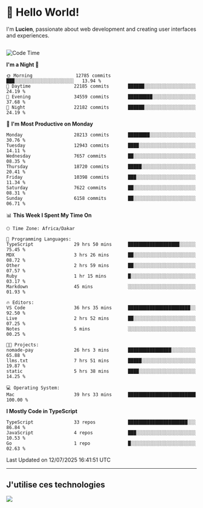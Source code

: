 # 👋 Hello World!

I'm **Lucien**, passionate about web development and creating user interfaces and experiences.

##

<!--START_SECTION:waka-->
![Code Time](http://img.shields.io/badge/Code%20Time-3%2C373%20hrs%2017%20mins-blue)

**I'm a Night 🦉** 

```text
🌞 Morning                12785 commits       ███░░░░░░░░░░░░░░░░░░░░░░   13.94 % 
🌆 Daytime                22185 commits       ██████░░░░░░░░░░░░░░░░░░░   24.19 % 
🌃 Evening                34559 commits       █████████░░░░░░░░░░░░░░░░   37.68 % 
🌙 Night                  22182 commits       ██████░░░░░░░░░░░░░░░░░░░   24.19 % 
```
📅 **I'm Most Productive on Monday** 

```text
Monday                   28213 commits       ████████░░░░░░░░░░░░░░░░░   30.76 % 
Tuesday                  12943 commits       ████░░░░░░░░░░░░░░░░░░░░░   14.11 % 
Wednesday                7657 commits        ██░░░░░░░░░░░░░░░░░░░░░░░   08.35 % 
Thursday                 18720 commits       █████░░░░░░░░░░░░░░░░░░░░   20.41 % 
Friday                   10398 commits       ███░░░░░░░░░░░░░░░░░░░░░░   11.34 % 
Saturday                 7622 commits        ██░░░░░░░░░░░░░░░░░░░░░░░   08.31 % 
Sunday                   6158 commits        ██░░░░░░░░░░░░░░░░░░░░░░░   06.71 % 
```


📊 **This Week I Spent My Time On** 

```text
🕑︎ Time Zone: Africa/Dakar

💬 Programming Languages: 
TypeScript               29 hrs 50 mins      ███████████████████░░░░░░   75.45 % 
MDX                      3 hrs 26 mins       ██░░░░░░░░░░░░░░░░░░░░░░░   08.72 % 
Other                    2 hrs 59 mins       ██░░░░░░░░░░░░░░░░░░░░░░░   07.57 % 
Ruby                     1 hr 15 mins        █░░░░░░░░░░░░░░░░░░░░░░░░   03.17 % 
Markdown                 45 mins             ░░░░░░░░░░░░░░░░░░░░░░░░░   01.93 % 

🔥 Editors: 
VS Code                  36 hrs 35 mins      ███████████████████████░░   92.50 % 
Live                     2 hrs 52 mins       ██░░░░░░░░░░░░░░░░░░░░░░░   07.25 % 
Notes                    5 mins              ░░░░░░░░░░░░░░░░░░░░░░░░░   00.25 % 

🐱‍💻 Projects: 
nomade-pay               26 hrs 3 mins       ████████████████░░░░░░░░░   65.88 % 
llms.txt                 7 hrs 51 mins       █████░░░░░░░░░░░░░░░░░░░░   19.87 % 
static                   5 hrs 38 mins       ████░░░░░░░░░░░░░░░░░░░░░   14.25 % 

💻 Operating System: 
Mac                      39 hrs 33 mins      █████████████████████████   100.00 % 
```

**I Mostly Code in TypeScript** 

```text
TypeScript               33 repos            ██████████████████████░░░   86.84 % 
JavaScript               4 repos             ███░░░░░░░░░░░░░░░░░░░░░░   10.53 % 
Go                       1 repo              █░░░░░░░░░░░░░░░░░░░░░░░░   02.63 % 
```




 Last Updated on 12/07/2025 16:41:51 UTC
<!--END_SECTION:waka-->
---

## J'utilise ces technologies

<p align="left">
  <a href="https://skillicons.dev">
    <img src="https://skillicons.dev/icons?i=ts,js,go,ruby,css,scss,tailwind,react,vite,nextjs,docker,figma,ableton" />
  </a>
</p>

